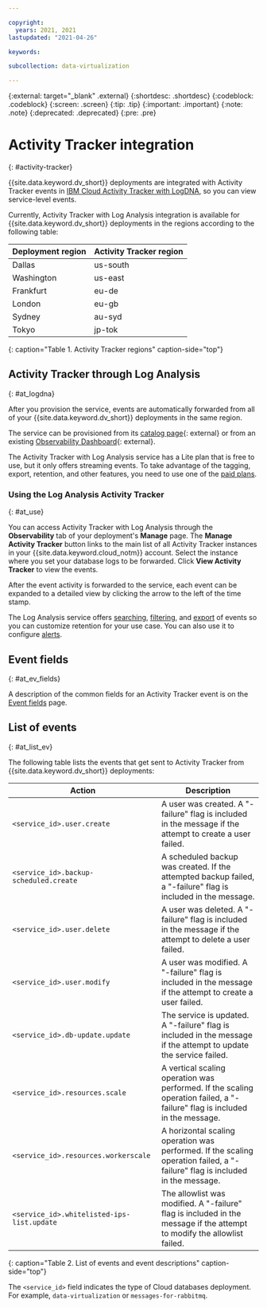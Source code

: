 ```yaml
---

copyright:
  years: 2021, 2021
lastupdated: "2021-04-26"

keywords: 

subcollection: data-virtualization

---
```


<!-- Attribute definitions --> 
{:external: target="_blank" .external}
{:shortdesc: .shortdesc}
{:codeblock: .codeblock}
{:screen: .screen}
{:tip: .tip}
{:important: .important}
{:note: .note}
{:deprecated: .deprecated}
{:pre: .pre}

# Activity Tracker integration
{: #activity-tracker}

{{site.data.keyword.dv_short}} deployments are integrated with Activity Tracker events in [IBM Cloud Activity Tracker with LogDNA](/docs/Log-Analysis-with-LogDNA?topic=Log-Analysis-with-LogDNA-getting-started), so you can view service-level events.

Currently, Activity Tracker with Log Analysis integration is available for {{site.data.keyword.dv_short}} deployments in the regions according to the following table: 

| Deployment region | Activity Tracker region |
|----------|-----------|
| Dallas | us-south |
| Washington | us-east |
| Frankfurt | eu-de |
| London | eu-gb |
| Sydney | au-syd |
| Tokyo | jp-tok |
{: caption="Table 1. Activity Tracker regions" caption-side="top"}


## Activity Tracker through Log Analysis
{: #at_logdna}

After you provision the service, events are automatically forwarded from all of your {{site.data.keyword.dv_short}} deployments in the same region.

The service can be provisioned from its [catalog page](https://cloud.ibm.com/catalog/services/logdna?callback=%2Fobserve%2Flogging%2Fcreate){: external} or from an existing [Observability Dashboard](https://cloud.ibm.com/observe/activitytracker){: external}.

The Activity Tracker with Log Analysis service has a Lite plan that is free to use, but it only offers streaming events. To take advantage of the tagging, export, retention, and other features, you need to use one of the [paid plans](/docs/log-analysis?topic=log-analysis-service_plans)<!-- [paid plans](/docs/Log-Analysis-with-LogDNA?topic=LogDNA-about#overview_pricing_plans) -->.

### Using the Log Analysis Activity Tracker
{: #at_use}

You can access Activity Tracker with Log Analysis through the **Observability** tab of your deployment's **Manage** page. The **Manage Activity Tracker** button links to the main list of all Activity Tracker instances in your {{site.data.keyword.cloud_notm}} account. Select the instance where you set your database logs to be forwarded. Click **View Activity Tracker** to view the events.

After the event activity is forwarded to the service, each event can be expanded to a detailed view by clicking the arrow to the left of the time stamp.

The Log Analysis service offers [searching](/docs/Log-Analysis-with-LogDNA?topic=Log-Analysis-with-LogDNA-view_logs#view_logs_step6), [filtering](/docs/Log-Analysis-with-LogDNA?topic=Log-Analysis-with-LogDNA-view_logs#view_logs_step5), and [export](/docs/Log-Analysis-with-LogDNA?topic=Log-Analysis-with-LogDNA-export#export) of events so you can customize retention for your use case. You can also use it to configure [alerts](/docs/Log-Analysis-with-LogDNA?topic=Log-Analysis-with-LogDNA-alerts).

## Event fields
{: #at_ev_fields}

A description of the common fields for an Activity Tracker event is on the [Event fields](/docs/Activity-Tracker-with-LogDNA?topic=Activity-Tracker-with-LogDNA-event) page.

## List of events
{: #at_list_ev}

The following table lists the events that get sent to Activity Tracker from {{site.data.keyword.dv_short}} deployments:

| Action | Description |
|-------|-------|
| `<service_id>.user.create`| A user was created. A "-failure" flag is included in the message if the attempt to create a user failed. |
| `<service_id>.backup-scheduled.create`| A scheduled backup was created. If the attempted backup failed, a "-failure" flag is included in the message. |
| `<service_id>.user.delete`| A user was deleted. A "-failure" flag is included in the message if the attempt to delete a user failed. |
| `<service_id>.user.modify`| A user was modified. A "-failure" flag is included in the message if the attempt to create a user failed. |
| `<service_id>.db-update.update`| The service is updated. A "-failure" flag is included in the message if the attempt to update the service failed. |
| `<service_id>.resources.scale`| A vertical scaling operation was performed. If the scaling operation failed, a "-failure" flag is included in the message. |
| `<service_id>.resources.workerscale`| A horizontal scaling operation was performed. If the scaling operation failed, a "-failure" flag is included in the message. |
| `<service_id>.whitelisted-ips-list.update`| The allowlist was modified. A "-failure" flag is included in the message if the attempt to modify the allowlist failed. |
{: caption="Table 2. List of events and event descriptions" caption-side="top"}

The `<service_id>` field indicates the type of Cloud databases deployment. For example, `data-virtualization` or `messages-for-rabbitmq`.

